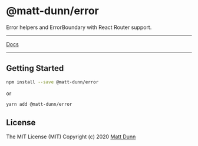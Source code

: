 # @matt-dunn/error

Error helpers and ErrorBoundary with React Router support.

---

[Docs](https://matt-dunn.github.io/packages/packages/error/docs/)

---

## Getting Started

```sh
npm install --save @matt-dunn/error
```

or

```sh
yarn add @matt-dunn/error
```

## License

The MIT License (MIT) Copyright (c) 2020 [Matt Dunn](https://matt-dunn.github.io/)

